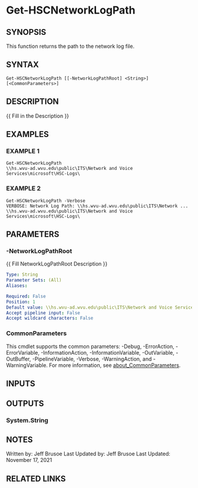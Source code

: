 # Get-HSCNetworkLogPath

## SYNOPSIS
This function returns the path to the network log file.

## SYNTAX

```
Get-HSCNetworkLogPath [[-NetworkLogPathRoot] <String>] [<CommonParameters>]
```

## DESCRIPTION
{{ Fill in the Description }}

## EXAMPLES

### EXAMPLE 1
```
Get-HSCNetworkLogPath
\\hs.wvu-ad.wvu.edu\public\ITS\Network and Voice Services\microsoft\HSC-Logs\
```

### EXAMPLE 2
```
Get-HSCNetworkLogPath -Verbose
VERBOSE: Network Log Path: \\hs.wvu-ad.wvu.edu\public\ITS\Network ...
\\hs.wvu-ad.wvu.edu\public\ITS\Network and Voice Services\microsoft\HSC-Logs\
```

## PARAMETERS

### -NetworkLogPathRoot
{{ Fill NetworkLogPathRoot Description }}

```yaml
Type: String
Parameter Sets: (All)
Aliases:

Required: False
Position: 1
Default value: \\hs.wvu-ad.wvu.edu\public\ITS\Network and Voice Services\microsoft\HSC-Logs\
Accept pipeline input: False
Accept wildcard characters: False
```

### CommonParameters
This cmdlet supports the common parameters: -Debug, -ErrorAction, -ErrorVariable, -InformationAction, -InformationVariable, -OutVariable, -OutBuffer, -PipelineVariable, -Verbose, -WarningAction, and -WarningVariable. For more information, see [about_CommonParameters](http://go.microsoft.com/fwlink/?LinkID=113216).

## INPUTS

## OUTPUTS

### System.String
## NOTES
Written by: Jeff Brusoe
Last Updated by: Jeff Brusoe
Last Updated: November 17, 2021

## RELATED LINKS
